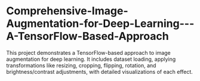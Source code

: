 # Comprehensive-Image-Augmentation-for-Deep-Learning---A-TensorFlow-Based-Approach
 This project demonstrates a TensorFlow-based approach to image augmentation for deep learning. It includes dataset loading, applying transformations like resizing, cropping, flipping, rotation, and brightness/contrast adjustments, with detailed visualizations of each effect.
